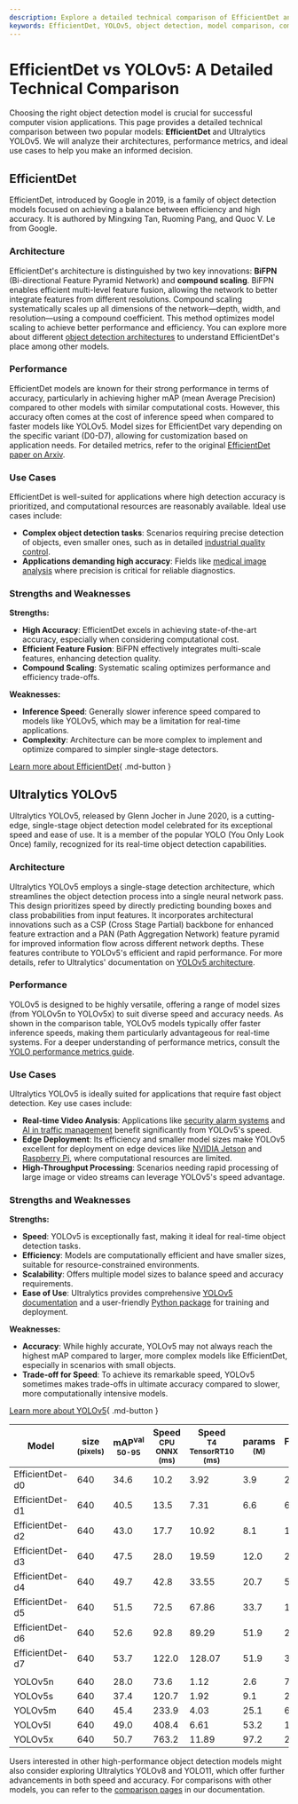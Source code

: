 ```yaml
---
description: Explore a detailed technical comparison of EfficientDet and YOLOv5. Learn their strengths, weaknesses, and ideal use cases for object detection.
keywords: EfficientDet, YOLOv5, object detection, model comparison, computer vision, Ultralytics, performance metrics, inference speed, mAP, architecture
---
```


# EfficientDet vs YOLOv5: A Detailed Technical Comparison

Choosing the right object detection model is crucial for successful computer vision applications. This page provides a detailed technical comparison between two popular models: **EfficientDet** and Ultralytics YOLOv5. We will analyze their architectures, performance metrics, and ideal use cases to help you make an informed decision.

<script async src="https://cdn.jsdelivr.net/npm/chart.js"></script>
<script defer src="../../javascript/benchmark.js"></script>

<canvas id="modelComparisonChart" width="1024" height="400" active-models='["EfficientDet", "YOLOv5"]'></canvas>

## EfficientDet

EfficientDet, introduced by Google in 2019, is a family of object detection models focused on achieving a balance between efficiency and high accuracy. It is authored by Mingxing Tan, Ruoming Pang, and Quoc V. Le from Google.

### Architecture

EfficientDet's architecture is distinguished by two key innovations: **BiFPN** (Bi-directional Feature Pyramid Network) and **compound scaling**. BiFPN enables efficient multi-level feature fusion, allowing the network to better integrate features from different resolutions. Compound scaling systematically scales up all dimensions of the network—depth, width, and resolution—using a compound coefficient. This method optimizes model scaling to achieve better performance and efficiency. You can explore more about different [object detection architectures](https://www.ultralytics.com/glossary/object-detection-architectures) to understand EfficientDet's place among other models.

### Performance

EfficientDet models are known for their strong performance in terms of accuracy, particularly in achieving higher mAP (mean Average Precision) compared to other models with similar computational costs. However, this accuracy often comes at the cost of inference speed when compared to faster models like YOLOv5. Model sizes for EfficientDet vary depending on the specific variant (D0-D7), allowing for customization based on application needs. For detailed metrics, refer to the original [EfficientDet paper on Arxiv](https://arxiv.org/abs/1911.09070).

### Use Cases

EfficientDet is well-suited for applications where high detection accuracy is prioritized, and computational resources are reasonably available. Ideal use cases include:

- **Complex object detection tasks**: Scenarios requiring precise detection of objects, even smaller ones, such as in detailed [industrial quality control](https://www.ultralytics.com/blog/improving-manufacturing-with-computer-vision).
- **Applications demanding high accuracy**: Fields like [medical image analysis](https://www.ultralytics.com/blog/using-yolo11-for-tumor-detection-in-medical-imaging) where precision is critical for reliable diagnostics.

### Strengths and Weaknesses

**Strengths:**

- **High Accuracy**: EfficientDet excels in achieving state-of-the-art accuracy, especially when considering computational cost.
- **Efficient Feature Fusion**: BiFPN effectively integrates multi-scale features, enhancing detection quality.
- **Compound Scaling**: Systematic scaling optimizes performance and efficiency trade-offs.

**Weaknesses:**

- **Inference Speed**: Generally slower inference speed compared to models like YOLOv5, which may be a limitation for real-time applications.
- **Complexity**: Architecture can be more complex to implement and optimize compared to simpler single-stage detectors.

[Learn more about EfficientDet](https://github.com/google/automl/tree/master/efficientdet#readme){ .md-button }

## Ultralytics YOLOv5

Ultralytics YOLOv5, released by Glenn Jocher in June 2020, is a cutting-edge, single-stage object detection model celebrated for its exceptional speed and ease of use. It is a member of the popular YOLO (You Only Look Once) family, recognized for its real-time object detection capabilities.

### Architecture

Ultralytics YOLOv5 employs a single-stage detection architecture, which streamlines the object detection process into a single neural network pass. This design prioritizes speed by directly predicting bounding boxes and class probabilities from input features. It incorporates architectural innovations such as a CSP (Cross Stage Partial) backbone for enhanced feature extraction and a PAN (Path Aggregation Network) feature pyramid for improved information flow across different network depths. These features contribute to YOLOv5's efficient and rapid performance. For more details, refer to Ultralytics' documentation on [YOLOv5 architecture](https://docs.ultralytics.com/models/yolov5/).

### Performance

YOLOv5 is designed to be highly versatile, offering a range of model sizes (from YOLOv5n to YOLOv5x) to suit diverse speed and accuracy needs. As shown in the comparison table, YOLOv5 models typically offer faster inference speeds, making them particularly advantageous for real-time systems. For a deeper understanding of performance metrics, consult the [YOLO performance metrics guide](https://docs.ultralytics.com/guides/yolo-performance-metrics/).

### Use Cases

Ultralytics YOLOv5 is ideally suited for applications that require fast object detection. Key use cases include:

- **Real-time Video Analysis**: Applications like [security alarm systems](https://docs.ultralytics.com/guides/security-alarm-system/) and [AI in traffic management](https://www.ultralytics.com/blog/ai-in-traffic-management-from-congestion-to-coordination) benefit significantly from YOLOv5's speed.
- **Edge Deployment**: Its efficiency and smaller model sizes make YOLOv5 excellent for deployment on edge devices like [NVIDIA Jetson](https://docs.ultralytics.com/guides/nvidia-jetson/) and [Raspberry Pi](https://docs.ultralytics.com/guides/raspberry-pi/), where computational resources are limited.
- **High-Throughput Processing**: Scenarios needing rapid processing of large image or video streams can leverage YOLOv5's speed advantage.

### Strengths and Weaknesses

**Strengths:**

- **Speed**: YOLOv5 is exceptionally fast, making it ideal for real-time object detection tasks.
- **Efficiency**: Models are computationally efficient and have smaller sizes, suitable for resource-constrained environments.
- **Scalability**: Offers multiple model sizes to balance speed and accuracy requirements.
- **Ease of Use**: Ultralytics provides comprehensive [YOLOv5 documentation](https://docs.ultralytics.com/models/yolov5/) and a user-friendly [Python package](https://docs.ultralytics.com/usage/python/) for training and deployment.

**Weaknesses:**

- **Accuracy**: While highly accurate, YOLOv5 may not always reach the highest mAP compared to larger, more complex models like EfficientDet, especially in scenarios with small objects.
- **Trade-off for Speed**: To achieve its remarkable speed, YOLOv5 sometimes makes trade-offs in ultimate accuracy compared to slower, more computationally intensive models.

[Learn more about YOLOv5](https://docs.ultralytics.com/models/yolov5/){ .md-button }

| Model           | size<br><sup>(pixels) | mAP<sup>val<br>50-95 | Speed<br><sup>CPU ONNX<br>(ms) | Speed<br><sup>T4 TensorRT10<br>(ms) | params<br><sup>(M) | FLOPs<br><sup>(B) |
| --------------- | --------------------- | -------------------- | ------------------------------ | ----------------------------------- | ------------------ | ----------------- |
| EfficientDet-d0 | 640                   | 34.6                 | 10.2                           | 3.92                                | 3.9                | 2.54              |
| EfficientDet-d1 | 640                   | 40.5                 | 13.5                           | 7.31                                | 6.6                | 6.1               |
| EfficientDet-d2 | 640                   | 43.0                 | 17.7                           | 10.92                               | 8.1                | 11.0              |
| EfficientDet-d3 | 640                   | 47.5                 | 28.0                           | 19.59                               | 12.0               | 24.9              |
| EfficientDet-d4 | 640                   | 49.7                 | 42.8                           | 33.55                               | 20.7               | 55.2              |
| EfficientDet-d5 | 640                   | 51.5                 | 72.5                           | 67.86                               | 33.7               | 130.0             |
| EfficientDet-d6 | 640                   | 52.6                 | 92.8                           | 89.29                               | 51.9               | 226.0             |
| EfficientDet-d7 | 640                   | 53.7                 | 122.0                          | 128.07                              | 51.9               | 325.0             |
|                 |                       |                      |                                |                                     |                    |                   |
| YOLOv5n         | 640                   | 28.0                 | 73.6                           | 1.12                                | 2.6                | 7.7               |
| YOLOv5s         | 640                   | 37.4                 | 120.7                          | 1.92                                | 9.1                | 24.0              |
| YOLOv5m         | 640                   | 45.4                 | 233.9                          | 4.03                                | 25.1               | 64.2              |
| YOLOv5l         | 640                   | 49.0                 | 408.4                          | 6.61                                | 53.2               | 135.0             |
| YOLOv5x         | 640                   | 50.7                 | 763.2                          | 11.89                               | 97.2               | 246.4             |

Users interested in other high-performance object detection models might also consider exploring Ultralytics YOLOv8 and YOLO11, which offer further advancements in both speed and accuracy. For comparisons with other models, you can refer to the [comparison pages](https://docs.ultralytics.com/compare/) in our documentation.
